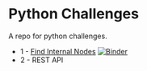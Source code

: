 # Python Challenges
A repo for python challenges.

* 1 - [Find Internal Nodes](find_internal_nodes/README.md) [![Binder](https://mybinder.org/badge_logo.svg)](https://mybinder.org/v2/gh/vitorsanto/Challenges/master?labpath=find_internal_nodes%2Ffind_internal_nodes.ipynb)
* 2 - REST API

